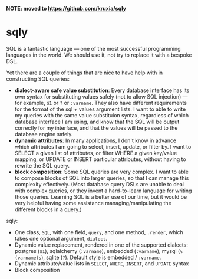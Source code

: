 **NOTE: moved to <https://github.com/kruxia/sqly>**

# sqly

SQL is a fantastic language — one of the most successful programming languages in the world. We should use it, not try to replace it with a bespoke DSL. 

Yet there are a couple of things that are nice to have help with in constructing SQL queries:

* **dialect-aware safe value substitution**: Every database interface has its own syntax for substituting values safely (not to allow SQL injection) — for example, `$1` or `?` or `:varname`. They also have different requirements for the format of the sql + values argument lists. I want to able to write my queries with the same value substituion syntax, regardless of which database interface I am using, and know that the SQL will be output correctly for my interface, and that the values will be passed to the database engine safely. 
* **dynamic attributes**: In many applications, I don't know in advance which attributes I am going to select, insert, update, or filter by. I want to SELECT a given list of attributes, or filter WHERE a given key/value mapping, or UPDATE or INSERT particular attributes, without having to rewrite the SQL query.
* **block composition**: Some SQL queries are very complex. I want to able to compose blocks of SQL into larger queries, so that I can manage this complexity effectively. (Most database query DSLs are unable to deal with complex queries, or they invent a hard-to-learn language for writing those queries. Learning SQL is a better use of our time, but it would be very helpful having some assistance managing/manipulating the different blocks in a query.)

sqly:

* One class, `SQL`, with one field, `query`, and one method, `.render`, which takes one optional argument, `dialect`. 
* Dynamic value replacement, rendered in one of the supported dialects: postgres (`$1`), sqlalchemy (`:varname`), embedded (`:varname`), mysql (`%(varname)s`), sqlite (`?`). Default style is embedded / `:varname`.
* Dynamic attribute/value lists in `SELECT`,  `WHERE`, `INSERT`, and `UPDATE` syntax
* Block composition

